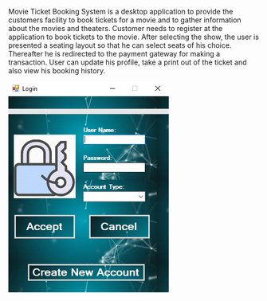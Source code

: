 Movie Ticket Booking System is a desktop application to provide the customers facility to book tickets for a movie and to gather information about the movies and theaters. Customer needs to register at the application to book tickets to the movie. After selecting the show, the user is presented a seating layout so that he can select seats of his choice. Thereafter he is redirected to the payment gateway for making a transaction. User can update his profile, take a print out of the ticket and also view his booking history.


![alt text](https://github.com/AnujVijjan/Movie-Ticket-Booking-System/blob/master/Screenshot.png?raw=true)
